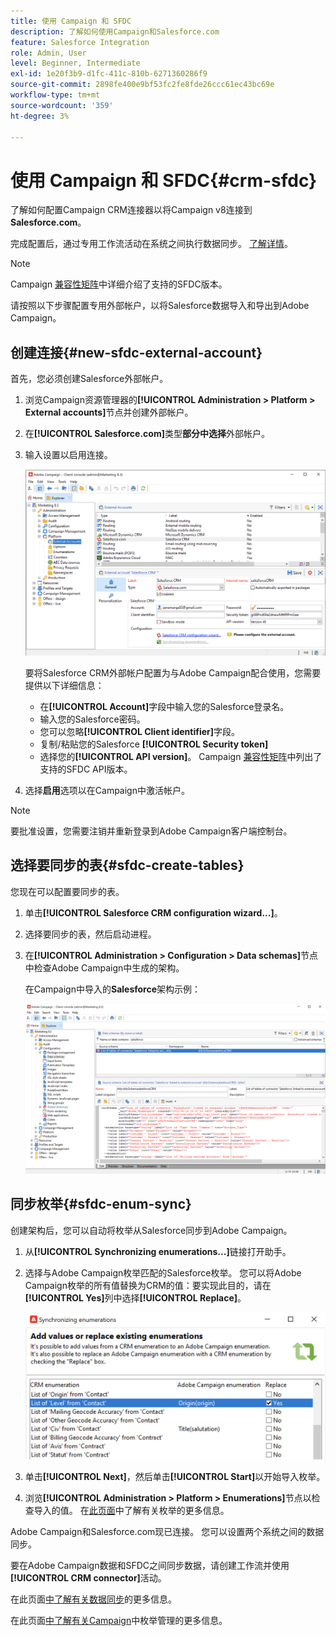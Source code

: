 ```yaml
---
title: 使用 Campaign 和 SFDC
description: 了解如何使用Campaign和Salesforce.com
feature: Salesforce Integration
role: Admin, User
level: Beginner, Intermediate
exl-id: 1e20f3b9-d1fc-411c-810b-6271360286f9
source-git-commit: 2898fe400e9bf53fc2fe8fde26ccc61ec43bc69e
workflow-type: tm+mt
source-wordcount: '359'
ht-degree: 3%

---
```


# 使用 Campaign 和 SFDC{#crm-sfdc}

了解如何配置Campaign CRM连接器以将Campaign v8连接到&#x200B;**Salesforce.com**。

完成配置后，通过专用工作流活动在系统之间执行数据同步。 [了解详情](crm-data-sync.md)。

>[!NOTE]
>
>Campaign [兼容性矩阵](../start/compatibility-matrix.md)中详细介绍了支持的SFDC版本。

请按照以下步骤配置专用外部帐户，以将Salesforce数据导入和导出到Adobe Campaign。

## 创建连接{#new-sfdc-external-account}

首先，您必须创建Salesforce外部帐户。

1. 浏览Campaign资源管理器的&#x200B;**[!UICONTROL Administration > Platform > External accounts]**&#x200B;节点并创建外部帐户。
1. 在&#x200B;**[!UICONTROL Salesforce.com]**&#x200B;类型&#x200B;**部分中选择**&#x200B;外部帐户。
1. 输入设置以启用连接。

   ![](assets/sfdc-external-account.png)

   要将Salesforce CRM外部帐户配置为与Adobe Campaign配合使用，您需要提供以下详细信息：

   * 在&#x200B;**[!UICONTROL Account]**&#x200B;字段中输入您的Salesforce登录名。
   * 输入您的Salesforce密码。
   * 您可以忽略&#x200B;**[!UICONTROL Client identifier]**&#x200B;字段。
   * 复制/粘贴您的Salesforce **[!UICONTROL Security token]**
   * 选择您的&#x200B;**[!UICONTROL API version]**。 Campaign [兼容性矩阵](../start/compatibility-matrix.md)中列出了支持的SFDC API版本。

1. 选择&#x200B;**启用**&#x200B;选项以在Campaign中激活帐户。

>[!NOTE]
>
>要批准设置，您需要注销并重新登录到Adobe Campaign客户端控制台。

## 选择要同步的表{#sfdc-create-tables}

您现在可以配置要同步的表。

1. 单击&#x200B;**[!UICONTROL Salesforce CRM configuration wizard...]**。
1. 选择要同步的表，然后启动进程。
1. 在&#x200B;**[!UICONTROL Administration > Configuration > Data schemas]**&#x200B;节点中检查Adobe Campaign中生成的架构。

   在Campaign中导入的&#x200B;**Salesforce**&#x200B;架构示例：

   ![](assets/sfdc-schemas.png)

## 同步枚举{#sfdc-enum-sync}

创建架构后，您可以自动将枚举从Salesforce同步到Adobe Campaign。

1. 从&#x200B;**[!UICONTROL Synchronizing enumerations...]**&#x200B;链接打开助手。
1. 选择与Adobe Campaign枚举匹配的Salesforce枚举。
您可以将Adobe Campaign枚举的所有值替换为CRM的值：要实现此目的，请在&#x200B;**[!UICONTROL Yes]**&#x200B;列中选择&#x200B;**[!UICONTROL Replace]**。

   ![](assets/sfdc-enum.png)

1. 单击&#x200B;**[!UICONTROL Next]**，然后单击&#x200B;**[!UICONTROL Start]**&#x200B;以开始导入枚举。

1. 浏览&#x200B;**[!UICONTROL Administration > Platform > Enumerations]**&#x200B;节点以检查导入的值。 在[此页面](../config/ui-settings.md#enumerations)中了解有关枚举的更多信息。

Adobe Campaign和Salesforce.com现已连接。 您可以设置两个系统之间的数据同步。

要在Adobe Campaign数据和SFDC之间同步数据，请创建工作流并使用&#x200B;**[!UICONTROL CRM connector]**&#x200B;活动。

在此页面[中了解有关数据同步](crm-data-sync.md)的更多信息。

在此页面[中了解有关Campaign &#x200B;](../config/enumerations.md)中枚举管理的更多信息。

